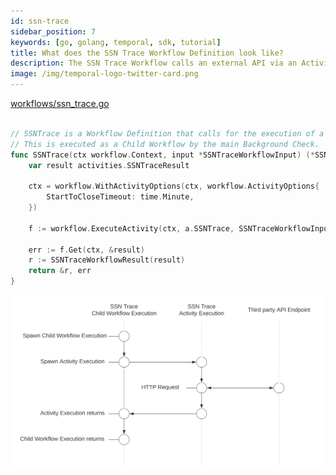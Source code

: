 ```yaml
---
id: ssn-trace
sidebar_position: 7
keywords: [go, golang, temporal, sdk, tutorial]
title: What does the SSN Trace Workflow Definition look like?
description: The SSN Trace Workflow calls an external API via an Activity Execution and returns the results.
image: /img/temporal-logo-twitter-card.png
---
```


<!--SNIPSTART background-checks-ssn-trace-workflow-definition-->
[workflows/ssn_trace.go](https://github.com/temporalio/background-checks/blob/main/workflows/ssn_trace.go)
```go

// SSNTrace is a Workflow Definition that calls for the execution of a single Activity.
// This is executed as a Child Workflow by the main Background Check.
func SSNTrace(ctx workflow.Context, input *SSNTraceWorkflowInput) (*SSNTraceWorkflowResult, error) {
	var result activities.SSNTraceResult

	ctx = workflow.WithActivityOptions(ctx, workflow.ActivityOptions{
		StartToCloseTimeout: time.Minute,
	})

	f := workflow.ExecuteActivity(ctx, a.SSNTrace, SSNTraceWorkflowInput(*input))

	err := f.Get(ctx, &result)
	r := SSNTraceWorkflowResult(result)
	return &r, err
}

```
<!--SNIPEND-->

![Swim lane diagram of the SSN Trace Child Workflow Execution](images/ssn-trace-flow.svg)
